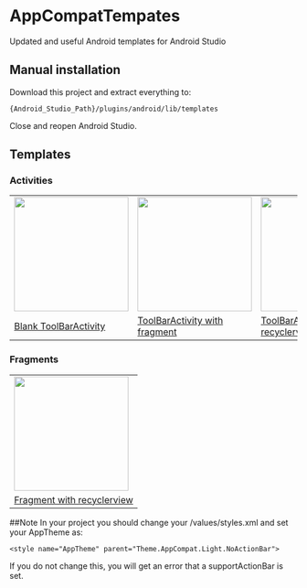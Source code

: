 # AppCompatTempates
Updated and useful Android templates for Android Studio

## Manual installation
Download this project and extract everything to:

    {Android_Studio_Path}/plugins/android/lib/templates

Close and reopen Android Studio.

## Templates

### Activities

<table style="width:100%">
  <tr>
    <td><img src="https://github.com/tato469/AppCompatTempates/blob/master/activities/ToolbarActivity/template_blank_activity.png" width="200"></td>
    <td><img src="https://github.com/tato469/AppCompatTempates/blob/master/activities/ToolbarActivityWithFragment/template_blank_activity_fragment.png" width="200"></td> 
    <td><img src="https://github.com/tato469/AppCompatTempates/blob/master/activities/ToolbarActivityWithRecyclerView/template_recyclerview_activity.png" width="200"></td>
  </tr>
  <tr>
    <td><a href="./activities/ToolbarActivity">Blank ToolBarActivity</a></td>
    <td><a href="./activities/ToolbarActivityWithFragment">ToolBarActivity with fragment</a></td> 
    <td><a href="./activities/ToolbarActivityWithRecyclerView">ToolBarActivity with recyclerview</a></td>
  </tr>
</table>
 

### Fragments

<table style="width:100%">
  <tr>
    <td><img src="https://github.com/tato469/AppCompatTempates/blob/master/other/FragmentWithRecyclerView/template_recyclerview_fragment.png" width="200"></td>
  </tr>
  <tr>
    <td><a href="./other/FragmentWithRecyclerView/">Fragment with recyclerview</a></td>
  </tr>
</table>


##Note
In your project you should change your /values/styles.xml and set your AppTheme as:

    <style name="AppTheme" parent="Theme.AppCompat.Light.NoActionBar">
    
If you do not change this, you will get an error that a supportActionBar is set.
